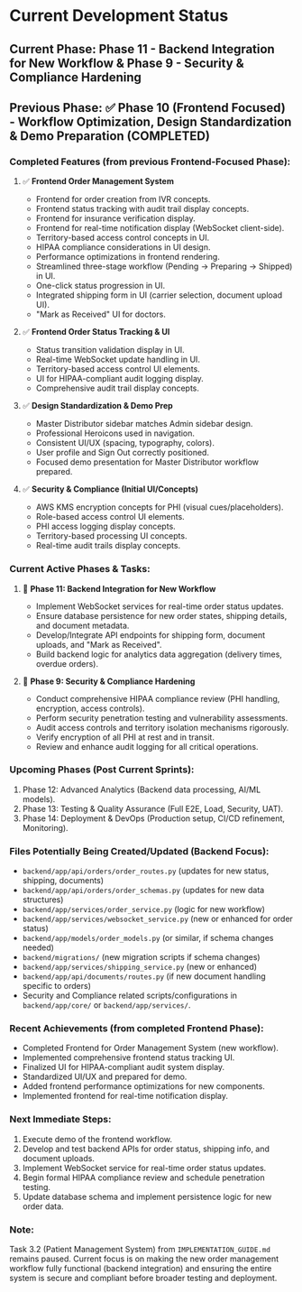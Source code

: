 # Current Development Status

## Current Phase: Phase 11 - Backend Integration for New Workflow & Phase 9 - Security & Compliance Hardening
## Previous Phase: ✅ Phase 10 (Frontend Focused) - Workflow Optimization, Design Standardization & Demo Preparation (COMPLETED)

### Completed Features (from previous Frontend-Focused Phase):
1. ✅ **Frontend Order Management System**
   - Frontend for order creation from IVR concepts.
   - Frontend status tracking with audit trail display concepts.
   - Frontend for insurance verification display.
   - Frontend for real-time notification display (WebSocket client-side).
   - Territory-based access control concepts in UI.
   - HIPAA compliance considerations in UI design.
   - Performance optimizations in frontend rendering.
   - Streamlined three-stage workflow (Pending → Preparing → Shipped) in UI.
   - One-click status progression in UI.
   - Integrated shipping form in UI (carrier selection, document upload UI).
   - "Mark as Received" UI for doctors.

2. ✅ **Frontend Order Status Tracking & UI**
   - Status transition validation display in UI.
   - Real-time WebSocket update handling in UI.
   - Territory-based access control UI elements.
   - UI for HIPAA-compliant audit logging display.
   - Comprehensive audit trail display concepts.

3. ✅ **Design Standardization & Demo Prep**
   - Master Distributor sidebar matches Admin sidebar design.
   - Professional Heroicons used in navigation.
   - Consistent UI/UX (spacing, typography, colors).
   - User profile and Sign Out correctly positioned.
   - Focused demo presentation for Master Distributor workflow prepared.

4. ✅ **Security & Compliance (Initial UI/Concepts)**
   - AWS KMS encryption concepts for PHI (visual cues/placeholders).
   - Role-based access control UI elements.
   - PHI access logging display concepts.
   - Territory-based processing UI concepts.
   - Real-time audit trails display concepts.

### Current Active Phases & Tasks:
1. 🔄 **Phase 11: Backend Integration for New Workflow**
   - Implement WebSocket services for real-time order status updates.
   - Ensure database persistence for new order states, shipping details, and document metadata.
   - Develop/Integrate API endpoints for shipping form, document uploads, and "Mark as Received".
   - Build backend logic for analytics data aggregation (delivery times, overdue orders).

2. 🔄 **Phase 9: Security & Compliance Hardening**
   - Conduct comprehensive HIPAA compliance review (PHI handling, encryption, access controls).
   - Perform security penetration testing and vulnerability assessments.
   - Audit access controls and territory isolation mechanisms rigorously.
   - Verify encryption of all PHI at rest and in transit.
   - Review and enhance audit logging for all critical operations.

### Upcoming Phases (Post Current Sprints):
1.  Phase 12: Advanced Analytics (Backend data processing, AI/ML models).
2.  Phase 13: Testing & Quality Assurance (Full E2E, Load, Security, UAT).
3.  Phase 14: Deployment & DevOps (Production setup, CI/CD refinement, Monitoring).

### Files Potentially Being Created/Updated (Backend Focus):
-   `backend/app/api/orders/order_routes.py` (updates for new status, shipping, documents)
-   `backend/app/api/orders/order_schemas.py` (updates for new data structures)
-   `backend/app/services/order_service.py` (logic for new workflow)
-   `backend/app/services/websocket_service.py` (new or enhanced for order status)
-   `backend/app/models/order_models.py` (or similar, if schema changes needed)
-   `backend/migrations/` (new migration scripts if schema changes)
-   `backend/app/services/shipping_service.py` (new or enhanced)
-   `backend/app/api/documents/routes.py` (if new document handling specific to orders)
-   Security and Compliance related scripts/configurations in `backend/app/core/` or `backend/app/services/`.

### Recent Achievements (from completed Frontend Phase):
- Completed Frontend for Order Management System (new workflow).
- Implemented comprehensive frontend status tracking UI.
- Finalized UI for HIPAA-compliant audit system display.
- Standardized UI/UX and prepared for demo.
- Added frontend performance optimizations for new components.
- Implemented frontend for real-time notification display.

### Next Immediate Steps:
1.  Execute demo of the frontend workflow.
2.  Develop and test backend APIs for order status, shipping info, and document uploads.
3.  Implement WebSocket service for real-time order status updates.
4.  Begin formal HIPAA compliance review and schedule penetration testing.
5.  Update database schema and implement persistence logic for new order data.

### Note:
Task 3.2 (Patient Management System) from `IMPLEMENTATION_GUIDE.md` remains paused. Current focus is on making the new order management workflow fully functional (backend integration) and ensuring the entire system is secure and compliant before broader testing and deployment.
